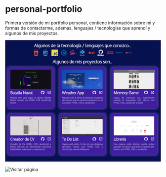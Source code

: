 # personal-portfolio

Primera versión de mi portfolio personal, contiene información sobre mi y formas de contactarme, ademas, lenguajes / tecnologías que aprendí y algunos de mis proyectos.

![image](./screenshot.png)

![Visitar página](https://lavieja1.github.io/personal-portfolio/)
